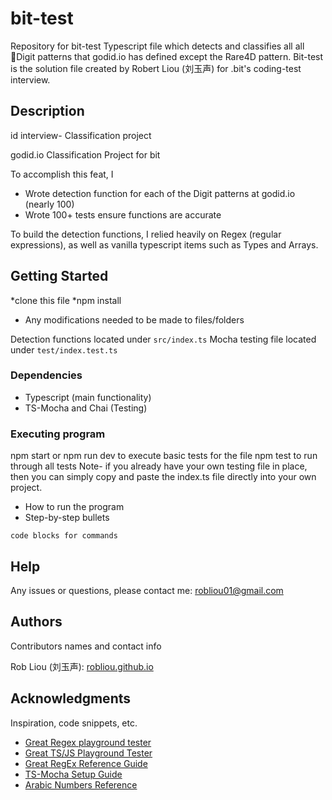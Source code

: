 # bit-test
 Repository for bit-test Typescript file which detects and classifies all all 🔢Digit patterns that godid.io has defined except the Rare4D pattern.
Bit-test is the solution file created by Robert Liou (刘玉声) for .bit's coding-test interview.

## Description
 id interview- Classification project

godid.io Classification Project for bit

To accomplish this feat, I
* Wrote detection function for each of the Digit patterns at godid.io (nearly 100)
* Wrote 100+ tests ensure functions are accurate

To build the detection functions, I relied heavily on Regex (regular expressions), as well as vanilla typescript items such as Types and Arrays.

## Getting Started
*clone this file
*npm install
* Any modifications needed to be made to files/folders

Detection functions located under `src/index.ts`
Mocha testing file located under `test/index.test.ts`

### Dependencies

* Typescript (main functionality)
* TS-Mocha and Chai (Testing)

### Executing program

npm start or npm run dev to execute basic tests for the file
npm test to run through all tests
Note- if you already have your own testing file in place, then you can simply copy and paste the index.ts file directly into your own project. 

* How to run the program
* Step-by-step bullets
```
code blocks for commands
```

## Help

Any issues or questions, please contact me: robliou01@gmail.com


## Authors

Contributors names and contact info

Rob Liou (刘玉声): [robliou.github.io](robliou.github.io)

## Acknowledgments

Inspiration, code snippets, etc.
* [Great Regex playground tester](https://regex101.com/)
* [Great TS/JS Playground Tester](https://leetcode.com/playground/new/empty)
* [Great RegEx Reference Guide](https://www.freecodecamp.org/news/regular-expressions-for-beginners/)
* [TS-Mocha Setup Guide](https://www.npmjs.com/package/ts-mocha)
* [Arabic Numbers Reference](https://stackoverflow.com/questions/29729391/regular-expression-arabic-characters-and-numbers-only)
